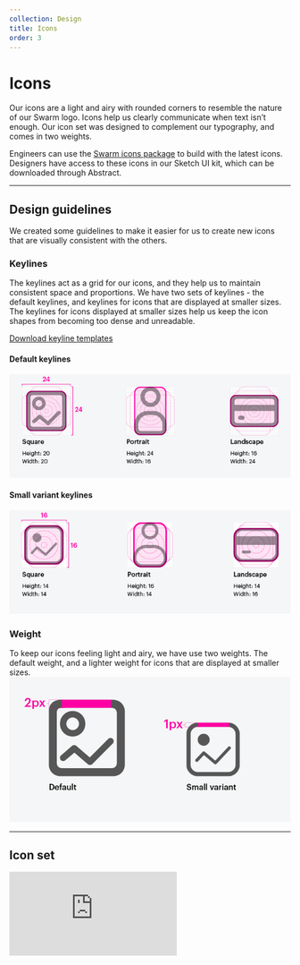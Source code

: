 ```yaml
---
collection: Design
title: Icons
order: 3
---
```


# Icons
Our icons are a light and airy with rounded corners to resemble the nature of our Swarm logo. Icons help us clearly communicate when text isn’t enough. Our icon set was designed to complement our typography, and comes in two weights.

Engineers can use the [Swarm icons package](https://github.com/meetup/swarm-icons) to build with the latest icons. Designers have access to these icons in our Sketch UI kit, which can be downloaded through Abstract.

---------------------------------------

## Design guidelines
We created some guidelines to make it easier for us to create new icons that are visually consistent with the others.

### Keylines
The keylines act as a grid for our icons, and they help us to maintain consistent space and proportions. We have two sets of keylines - the default keylines, and keylines for icons that are displayed at smaller sizes. The keylines for icons displayed at smaller sizes help us keep the icon shapes from becoming too dense and unreadable.

[Download keyline templates](https://github.com/meetup/swarm-icons/blob/master/design_resources/IconGrid.ai)

#### Default keylines
![Default swarm-icons keylines](/assets/contentImages/iconGuidelines/iconKeylines.png "A chart on a grid that shows the swarm-icons default icon keylines")

#### Small variant keylines
![swarm-icons keylines for the small variants](/assets/contentImages/iconGuidelines/iconKeylines--small.png "A chart on a grid that shows the keylines for small icon variants of swarm-icons")

### Weight
To keep our icons feeling light and airy, we have use two weights. The default weight, and a lighter weight for icons that are displayed at smaller sizes.
![stroke width chart](/assets/contentImages/iconGuidelines/iconStrokeWeight.png "A chart that highlights the top stroke of an icon and displays it's measurements - 1px weight for small variant, 2px weight for default variant")

---------------------------------------

## Icon set
<iframe src="https://meetup.github.io/swarm-icons/" id="iconSample" frameborder="0" class="__docs_iframe" ></iframe>
